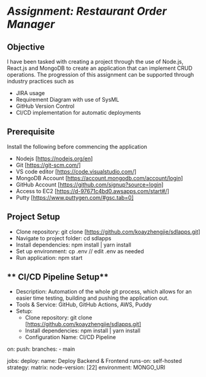 # *Assignment: Restaurant Order Manager*

## **Objective**
I have been tasked with creating a project through the use of Node.js, React.js and MongoDB to create an application that can implement CRUD operations. The progression of this assignment can be supported through industry practices such as 
* JIRA usage
* Requirement Diagram with use of SysML
* GitHub Version Control
* CI/CD implementation for automatic deployments


## **Prerequisite**
Install the following before commencing the application
* Nodejs [https://nodejs.org/en]
* Git [https://git-scm.com/]
* VS code editor [https://code.visualstudio.com/]
* MongoDB Account [https://account.mongodb.com/account/login]
* GitHub Account [https://github.com/signup?source=login]
* Access to EC2 [https://d-97671c4bd0.awsapps.com/start#/]
* Putty [https://www.puttygen.com/#gsc.tab=0]

## **Project Setup**
* Clone repository: git clone [https://github.com/koayzhengjie/sdlapps.git]
* Navigate to project folder: cd sdlapps
* Install dependencies: npm install | yarn install
* Set up environment: cp .env // edit .env as needed
* Run application: npm start 

## ** CI/CD Pipeline Setup**
* Description: Automation of the whole git process, which allows for an easier time testing, building and pushing the application out.
* Tools & Service: GitHub, GitHub Actions, AWS, Puddy
* Setup:
   *  Clone repository: git clone [https://github.com/koayzhengjie/sdlapps.git]
   *  Install dependencies: npm install | yarn install
   *  Configuration
Name: CI/CD Pipeline

on:
    push:
        branches:
            - main

jobs:
    deploy: 
        name: Deploy Backend & Frontend
        runs-on: self-hosted
        strategy:
            matrix:
                node-version: [22]
        environment: MONGO_URI
  


